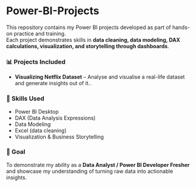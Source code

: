 # Power-BI-Projects
This repository contains my Power BI projects developed as part of hands-on practice and training.  
Each project demonstrates skills in **data cleaning, data modeling, DAX calculations, visualization, and storytelling through dashboards**.

### 📊 Projects Included
- **Visualizing Netflix Dataset** – Analyse and visualise a real-life dataset and generate insights out of it..

### 🔧 Skills Used
- Power BI Desktop
- DAX (Data Analysis Expressions)
- Data Modeling
- Excel (data cleaning)
- Visualization & Business Storytelling

### 🚀 Goal
To demonstrate my ability as a **Data Analyst / Power BI Developer Fresher** and showcase my understanding of turning raw data into actionable insights.
